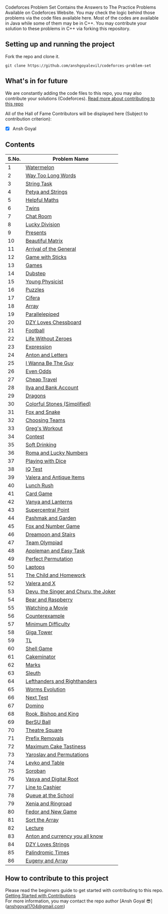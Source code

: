 Codeforces Problem Set Contains the Answers to The Practice Problems Available on Codeforces Website. You may check the logic behind those problems via the code files available here.
Most of the codes are available in Java while some of them may be in C++. You may contribute your solution to these problems in C++ via forking this repository.


## Setting up and running the project
Fork the repo and clone it.
```
git clone https://github.com/anshgoyalevil/codeforces-problem-set
```

## What's in for future
We are constantly adding the code files to this repo, you may also contribute your solutions (Codeforces). [Read more about contributing to this repo](https://github.com/anshgoyalevil/codeforces-problem-set#how-to-contribute-to-this-project)

All of the Hall of Fame Contributors will be displayed here (Subject to contribution criterion):

- [x] Ansh Goyal

## Contents
S.No. | Problem Name |
----|------|
1 | [Watermelon](https://github.com/anshgoyalevil/codeforces-problem-set/blob/main/Code%20Files%20(Java)/watermelon.java)
2 | [Way Too Long Words](https://github.com/anshgoyalevil/codeforces-problem-set/blob/main/Code%20Files%20(Java)/way-too-long-words.java)
3 | [String Task](https://github.com/anshgoyalevil/codeforces-problem-set/blob/main/Code%20Files%20(Java)/string-task.java)	
4 | [Petya and Strings](https://github.com/anshgoyalevil/codeforces-problem-set/blob/main/Code%20Files%20(Java)/petya-and-strings.java)  	
5 | [Helpful Maths](https://github.com/anshgoyalevil/codeforces-problem-set/blob/main/Code%20Files%20(Java)/helpful-maths.java)
6 | [Twins](https://github.com/anshgoyalevil/codeforces-problem-set/blob/main/Code%20Files%20(Java)/twins.java)
7 | [Chat Room](https://github.com/anshgoyalevil/codeforces-problem-set/blob/main/Code%20Files%20(Java)/chat-room.java)
8 | [Lucky Division](https://github.com/anshgoyalevil/codeforces-problem-set/blob/main/Code%20Files%20(C%2B%2B)/lucky-division.cpp)
9 | [Presents](https://github.com/anshgoyalevil/codeforces-problem-set/blob/main/Code%20Files%20(C%2B%2B)/presents.cpp)
10 | [Beautiful Matrix](https://github.com/anshgoyalevil/codeforces-problem-set/blob/main/Code%20Files%20(Java)/beautiful-matrix.java)
11 | [Arrival of the General](https://github.com/anshgoyalevil/codeforces-problem-set/blob/main/Code%20Files%20(C%2B%2B)/arrival-of-the-general.cpp)	
12 | [Game with Sticks](https://github.com/anshgoyalevil/codeforces-problem-set/blob/main/Code%20Files%20(C%2B%2B)/Game-with-sticks.cpp)  	
13 | [Games](https://github.com/anshgoyalevil/codeforces-problem-set/blob/main/Code%20Files%20(Java)/games.java)
14 | [Dubstep](https://github.com/anshgoyalevil/codeforces-problem-set/blob/main/Code%20Files%20(Java)/dubstep.java)
15 | [Young Physicist](https://github.com/anshgoyalevil/codeforces-problem-set/blob/main/Code%20Files%20(Java)/young-physicist.java)
16 | [Puzzles](https://github.com/anshgoyalevil/codeforces-problem-set/blob/main/Code%20Files%20(Java)/puzzles.java)
17 | [Cifera](https://github.com/anshgoyalevil/codeforces-problem-set/blob/main/Code%20Files%20(Java)/cifera.java)
18 | [Array](https://github.com/anshgoyalevil/codeforces-problem-set/blob/main/Code%20Files%20(Java)/array.java)	
19 | [Parallelepiped](https://github.com/anshgoyalevil/codeforces-problem-set/blob/main/Code%20Files%20(Java)/parallelepiped.java)  	
20 | [DZY Loves Chessboard](https://github.com/anshgoyalevil/codeforces-problem-set/blob/main/Code%20Files%20(Java)/dzy-loves-chessboard.java)
21 | [Football](https://github.com/anshgoyalevil/codeforces-problem-set/blob/main/Code%20Files%20(Java)/football.java)
22 | [Life Without Zeroes](https://github.com/anshgoyalevil/codeforces-problem-set/blob/main/Code%20Files%20(Java)/life-without-zeros.java)
23 | [Expression](https://github.com/anshgoyalevil/codeforces-problem-set/blob/main/Code%20Files%20(Java)/expression.java)
24 | [Anton and Letters](https://github.com/anshgoyalevil/codeforces-problem-set/blob/main/Code%20Files%20(Java)/anton-and-letters.java)	
25 | [I Wanna Be The Guy](https://github.com/anshgoyalevil/codeforces-problem-set/blob/main/Code%20Files%20(Java)/i-wanna-be-the-guy.java)  	
26 | [Even Odds](https://github.com/anshgoyalevil/codeforces-problem-set/blob/main/Code%20Files%20(Java)/even-odds.java)
27 | [Cheap Travel](https://github.com/anshgoyalevil/codeforces-problem-set/blob/main/Code%20Files%20(C%2B%2B)/cheap-travel.cpp)
28 | [Ilya and Bank Account](https://github.com/anshgoyalevil/codeforces-problem-set/blob/main/Code%20Files%20(C%2B%2B)/Ilya-and-bank-account.cpp)
29 | [Dragons](https://github.com/anshgoyalevil/codeforces-problem-set/blob/main/Code%20Files%20(Java)/dragons.java)
30 | [Colorful Stones (Simplified)](https://github.com/anshgoyalevil/codeforces-problem-set/blob/main/Code%20Files%20(Java)/colorful-stones-simplified-edition.java)
31 | [Fox and Snake](https://github.com/anshgoyalevil/codeforces-problem-set/blob/main/Code%20Files%20(Java)/fox-and-snake.java)  	
32 | [Choosing Teams](https://github.com/anshgoyalevil/codeforces-problem-set/blob/main/Code%20Files%20(Java)/choosing-teams.java)
33 | [Greg's Workout](https://github.com/anshgoyalevil/codeforces-problem-set/blob/main/Code%20Files%20(Java)/gregs-workout.java)
34 | [Contest](https://github.com/anshgoyalevil/codeforces-problem-set/blob/main/Code%20Files%20(Java)/contest.java)
35 | [Soft Drinking](https://github.com/anshgoyalevil/codeforces-problem-set/blob/main/Code%20Files%20(Java)/soft-drinking.java)
36 | [Roma and Lucky Numbers](https://github.com/anshgoyalevil/codeforces-problem-set/blob/main/Code%20Files%20(Java)/roma-and-lucky-numbers.java)
37 | [Playing with Dice](https://github.com/anshgoyalevil/codeforces-problem-set/blob/main/Code%20Files%20(Java)/playing-with-dice.java)
38 | [IQ Test](https://github.com/anshgoyalevil/codeforces-problem-set/blob/main/Code%20Files%20(Java)/iq-test.java)
39 | [Valera and Antique Items](https://github.com/anshgoyalevil/codeforces-problem-set/blob/main/Code%20Files%20(Java)/valera-and-antique-items.java)
40 | [Lunch Rush](https://github.com/anshgoyalevil/codeforces-problem-set/blob/main/Code%20Files%20(Java)/lunch-rush.java)
41 | [Card Game](https://github.com/anshgoyalevil/codeforces-problem-set/blob/main/Code%20Files%20(Java)/card-game.java)
42 | [Vanya and Lanterns](https://github.com/anshgoyalevil/codeforces-problem-set/blob/main/Code%20Files%20(Java)/vanya-and-lanterns.java)
43 | [Supercentral Point](https://github.com/anshgoyalevil/codeforces-problem-set/blob/main/Code%20Files%20(Java)/supercentral-point.java)
44 | [Pashmak and Garden](https://github.com/anshgoyalevil/codeforces-problem-set/blob/main/Code%20Files%20(Java)/pashmak-and-garden.java)
45 | [Fox and Number Game](https://github.com/anshgoyalevil/codeforces-problem-set/blob/main/Code%20Files%20(C%2B%2B)/fox-and-number-game.cpp)
46 | [Dreamoon and Stairs](https://github.com/anshgoyalevil/codeforces-problem-set/blob/main/Code%20Files%20(Java)/dreamoon-and-stairs.java)
47 | [Team Olympiad](https://github.com/anshgoyalevil/codeforces-problem-set/blob/main/Code%20Files%20(Java)/team-olympiad.java)
48 | [Appleman and Easy Task](https://github.com/anshgoyalevil/codeforces-problem-set/blob/main/Code%20Files%20(Java)/appleman-and-easy-task.java)
49 | [Perfect Permutation](https://github.com/anshgoyalevil/codeforces-problem-set/blob/main/Code%20Files%20(Java)/perfect-permutation.java)
50 | [Laptops](https://github.com/anshgoyalevil/codeforces-problem-set/blob/main/Code%20Files%20(C%2B%2B)/laptops.cpp)
51 | [The Child and Homework](https://github.com/anshgoyalevil/codeforces-problem-set/blob/main/Code%20Files%20(Java)/the-child-and-homework.java)
52 | [Valera and X](https://github.com/anshgoyalevil/codeforces-problem-set/blob/main/Code%20Files%20(Java)/valera-and-x.java)
53 | [Devu, the Singer and Churu, the Joker](https://github.com/anshgoyalevil/codeforces-problem-set/blob/main/Code%20Files%20(Java)/devu-the-singer-and-churu-the-joker.java)
54 | [Bear and Raspberry](https://github.com/anshgoyalevil/codeforces-problem-set/blob/main/Code%20Files%20(C%2B%2B)/bear-and-raspberry.cpp)
55 | [Watching a Movie](https://github.com/anshgoyalevil/codeforces-problem-set/blob/main/Code%20Files%20(C%2B%2B)/watching-a-movie.cpp)
56 | [Counterexample](https://github.com/anshgoyalevil/codeforces-problem-set/blob/main/Code%20Files%20(C%2B%2B)/counterexample.cpp)
57 | [Minimum Difficulty](https://github.com/anshgoyalevil/codeforces-problem-set/blob/main/Code%20Files%20(Java)/minimum-difficulty.java)
58 | [Giga Tower](https://github.com/anshgoyalevil/codeforces-problem-set/blob/main/Code%20Files%20(Java)/giga-tower.java)
59 | [TL](https://github.com/anshgoyalevil/codeforces-problem-set/blob/main/Code%20Files%20(C%2B%2B)/tl.cpp)
60 | [Shell Game](https://github.com/anshgoyalevil/codeforces-problem-set/blob/main/Code%20Files%20(C%2B%2B)/shell-game.cpp)
61 | [Cakeminator](https://github.com/anshgoyalevil/codeforces-problem-set/blob/main/Code%20Files%20(Java)/cakeminator.java)
62 | [Marks](https://github.com/anshgoyalevil/codeforces-problem-set/blob/main/Code%20Files%20(Java)/marks.java)
63 | [Sleuth](https://github.com/anshgoyalevil/codeforces-problem-set/blob/main/Code%20Files%20(Java)/sleuth.java)
64 | [Lefthanders and Righthanders](https://github.com/anshgoyalevil/codeforces-problem-set/blob/main/Code%20Files%20(C%2B%2B)/lefthanders-and-righthanders.cpp)
65 | [Worms Evolution](https://github.com/anshgoyalevil/codeforces-problem-set/blob/main/Code%20Files%20(Java)/worms-evolution.java)
66 | [Next Test](https://github.com/anshgoyalevil/codeforces-problem-set/blob/main/Code%20Files%20(Java)/next-test.java)
67 | [Domino](https://github.com/anshgoyalevil/codeforces-problem-set/blob/main/Code%20Files%20(C%2B%2B)/domino.cpp)
68 | [Rook, Bishop and King](https://github.com/anshgoyalevil/codeforces-problem-set/blob/main/Code%20Files%20(Java)/rook-bishop-and-king.java)
69 | [BerSU Ball](https://github.com/anshgoyalevil/codeforces-problem-set/blob/main/Code%20Files%20(Java)/bersu-ball.java)
70 | [Theatre Square](https://github.com/anshgoyalevil/codeforces-problem-set/blob/main/Code%20Files%20(Java)/theatre-square.java)
71 | [Prefix Removals](https://github.com/anshgoyalevil/codeforces-problem-set/blob/main/Code%20Files%20(Java)/prefix-removals.java)
72 | [Maximum Cake Tastiness](https://github.com/anshgoyalevil/codeforces-problem-set/blob/main/Code%20Files%20(Java)/maximum-cake-tastiness.java)
73 | [Yaroslav and Permutations](https://github.com/anshgoyalevil/codeforces-problem-set/blob/main/Code%20Files%20(Java)/yaroslav-and-permutations.java)
74 | [Levko and Table](https://github.com/anshgoyalevil/codeforces-problem-set/blob/main/Code%20Files%20(Java)/levko-and-table.java)
75 | [Soroban](https://github.com/anshgoyalevil/codeforces-problem-set/blob/main/Code%20Files%20(Java)/soroban.java)
76 | [Vasya and Digital Root](https://github.com/anshgoyalevil/codeforces-problem-set/blob/main/Code%20Files%20(Java)/vasya-and-digital-root.java)
77 | [Line to Cashier](https://github.com/anshgoyalevil/codeforces-problem-set/blob/main/Code%20Files%20(Java)/line-to-cashier.java)
78 | [Queue at the School](https://github.com/anshgoyalevil/codeforces-problem-set/blob/main/Code%20Files%20(Java)/queue-at-the-school.java)
79 | [Xenia and Ringroad](https://github.com/anshgoyalevil/codeforces-problem-set/blob/main/Code%20Files%20(Java)/xenia-and-ringroad.java)
80 | [Fedor and New Game](https://github.com/anshgoyalevil/codeforces-problem-set/blob/main/Code%20Files%20(Java)/fedor-and-new-game.java)
81 | [Sort the Array](https://github.com/anshgoyalevil/codeforces-problem-set/blob/main/Code%20Files%20(Java)/sort-the-array.java)
82 | [Lecture](https://github.com/anshgoyalevil/codeforces-problem-set/blob/main/Code%20Files%20(Java)/lecture.java)
83 | [Anton and currency you all know](https://github.com/anshgoyalevil/codeforces-problem-set/blob/main/Code%20Files%20(Java)/anton-and-currency-you-all-know.java)
84 | [DZY Loves Strings](https://github.com/anshgoyalevil/codeforces-problem-set/blob/main/Code%20Files%20(Java)/dzy-Loves-strings.java)
85 | [Palindromic Times](https://github.com/anshgoyalevil/codeforces-problem-set/blob/main/Code%20Files%20(Java)/palindromic-times.java)
86 | [Eugeny and Array](https://github.com/anshgoyalevil/codeforces-problem-set/blob/main/Code%20Files%20(Java)/eugeny-and-array.java)

## How to contribute to this project
Please read the beginners guide to get started with contributing to this repo.
[Getting Started with Contributions](https://github.com/firstcontributions/first-contributions)
<br>
For more information, you may contact the repo author [Ansh Goyal 😎] (anshgoyal1704@gmail.com)

